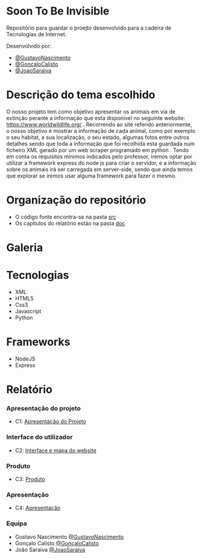 # Soon To Be Invisible

Repositório para guardar o proejto desenvolvido para a cadeira de Tecnologias de Internet.

Desenvolvido por:
- [@GustavoNascimento](https://github.com/guuuu)
- [@GonçaloCalisto](https://github.com/GandaCalisto)
- [@JoaoSaraiva](https://github.com/9saraiva8)

# Descrição do tema escolhido

O nosso projeto tem como objetivo apresentar os animais em via de extinção perante a informação que esta disponível no seguinte website: https://www.worldwildlife.org/ . Recorrendo ao site referido anteriormente, o nosso objetivo é mostrar a informação de cada animal, como por exemplo o seu habitat, a sua localização, o seu estado, algumas fotos entre outros detalhes sendo que toda a informação que foi recolhida esta guardada num ficheiro XML gerado por um web scraper programado em python . Tendo em conta os requisitos mínimos indicados pelo professor, iremos optar por utilizar a framework express do node js para criar o servidor, e a informação sobre os animais irá ser carregada em server-side, sendo que ainda temos que explorar se iremos usar alguma framework para fazer o mesmo.

# Organização do repositório

- O código fonte encontra-se na pasta [src](https://github.com/GNGCJS/SoonToBeInvisible/tree/main/src)
- Os capitulos do relatório estão na pasta [doc](https://github.com/GNGCJS/SoonToBeInvisible/tree/main/doc)

# Galeria

# Tecnologias

- XML
- HTML5
- Css3
- Javascript
- Python

# Frameworks

- NodeJS
- Express

# Relatório

### Apresentação do projeto
* C1: [Apresentação do Projeto](https://github.com/GNGCJS/SoonToBeInvisible/blob/main/doc/c1.md)

### Interface do utilizador

* C2: [Interface e mapa do website](https://github.com/GNGCJS/SoonToBeInvisible/blob/main/doc/c2.md)

### Produto

* C3: [Produto](https://github.com/GNGCJS/SoonToBeInvisible/blob/main/doc/c3.md)

### Apresentação

* C4: [Apresentação](https://github.com/GNGCJS/SoonToBeInvisible/blob/main/doc/c4.md)


### Equipa
- Gustavo Nascimento [@GustavoNascimento](https://github.com/guuuu)
- Gonçalo Calisto [@GonçaloCalisto](https://github.com/GandaCalisto)
- João Saraiva [@JoaoSaraiva](https://github.com/9saraiva8)